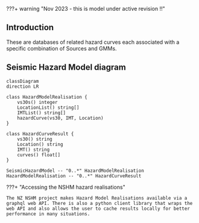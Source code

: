 ???+ warning "Nov 2023 - this is model under active revision !!"

## Introduction

These are databases of related hazard curves each associated with a specific combination of Sources and GMMs.


## Seismic Hazard Model diagram



```mermaid
classDiagram
direction LR

class HazardModelRealisation {
    vs30s() integer
    LocationList() string[]
    IMTList() string[]
    hazardCurve(vs30, IMT, Location)
}

class HazardCurveResult {
    vs30() string
    Location() string
    IMT() string
    curves() float[]
}

SeismicHazardModel -- "0..*" HazardModelRealisation
HazardModelRealisation -- "0..*" HazardCurveResult
```

???+ "Accessing the NSHM hazard realisations" 

    The NZ NSHM project makes Hazard Model Realisations available via a graphql web API. There is also a python client library that wraps the web API and also allows the user to cache results locally for better performance in many situations.

